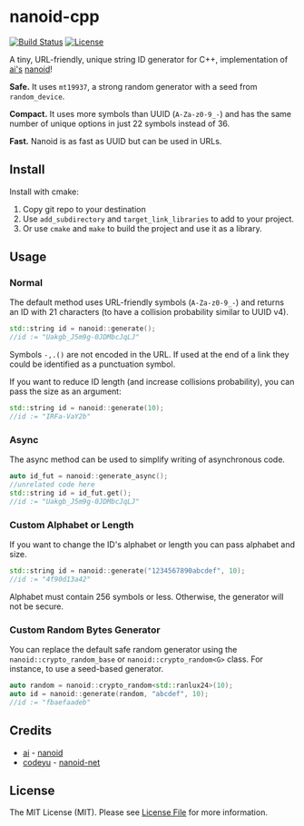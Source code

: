 # nanoid-cpp
[![Build Status](https://travis-ci.org/mcmikecreations/nanoid_cpp.svg?branch=master)](https://travis-ci.org/mcmikecreations/nanoid_cpp)
[![License](https://img.shields.io/badge/license-MIT%20License-blue.svg)](LICENSE)

A tiny, URL-friendly, unique string ID generator for C++, implementation of [ai's](https://github.com/ai) [nanoid](https://github.com/ai/nanoid)!

**Safe.** It uses `mt19937`, a strong random generator with a seed from `random_device`.

**Compact.** It uses more symbols than UUID (`A-Za-z0-9_-`)
and has the same number of unique options in just 22 symbols instead of 36.

**Fast.** Nanoid is as fast as UUID but can be used in URLs.

## Install

Install with cmake:

1. Copy git repo to your destination
2. Use `add_subdirectory` and `target_link_libraries` to add to your project.
3. Or use `cmake` and `make` to build the project and use it as a library.

## Usage

### Normal

The default method uses URL-friendly symbols (`A-Za-z0-9_-`) and returns an ID
with 21 characters (to have a collision probability similar to UUID v4).

```cpp
std::string id = nanoid::generate();
//id := "Uakgb_J5m9g-0JDMbcJqLJ"
```

Symbols `-,.()` are not encoded in the URL. If used at the end of a link
they could be identified as a punctuation symbol.

If you want to reduce ID length (and increase collisions probability),
you can pass the size as an argument:

```cpp
std::string id = nanoid::generate(10);
//id := "IRFa-VaY2b"
```

### Async

The async method can be used to simplify writing of asynchronous code.

```cpp
auto id_fut = nanoid::generate_async();
//unrelated code here
std::string id = id_fut.get();
//id := "Uakgb_J5m9g-0JDMbcJqLJ"
```

### Custom Alphabet or Length

If you want to change the ID's alphabet or length
you can pass alphabet and size.

```cpp
std::string id = nanoid::generate("1234567890abcdef", 10);
//id := "4f90d13a42"
```

Alphabet must contain 256 symbols or less.
Otherwise, the generator will not be secure.


### Custom Random Bytes Generator

You can replace the default safe random generator using the `nanoid::crypto_random_base` or `nanoid::crypto_random<G>` class.
For instance, to use a seed-based generator.

```cpp
auto random = nanoid::crypto_random<std::ranlux24>(10);
auto id = nanoid::generate(random, "abcdef", 10);
//id := "fbaefaadeb"
```

## Credits

- [ai](https://github.com/ai) - [nanoid](https://github.com/ai/nanoid)
- [codeyu](https://github.com/codeyu) - [nanoid-net](https://github.com/codeyu/nanoid-net/)

## License

The MIT License (MIT). Please see [License File](LICENSE) for more information.